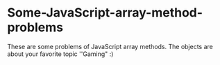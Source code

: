 # Some-JavaScript-array-method-problems
These are some problems of JavaScript array methods. The objects are about your favorite topic ''Gaming" :)  
